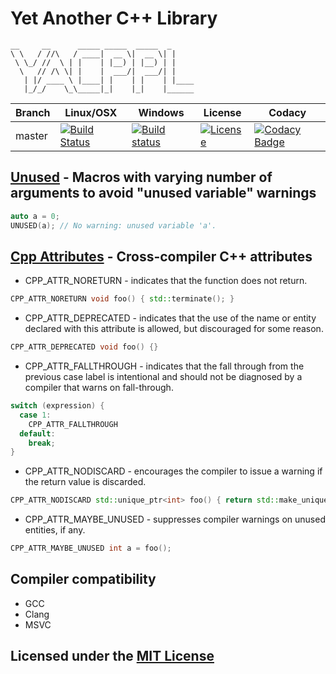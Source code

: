 # Yet Another C++ Library

```text
__     __      _____ _____  _____  _
\ \   / //\   / ____|  __ \|  __ \| |
 \ \_/ //  \ | |    | |__) | |__) | |
  \   // /\ \| |    |  ___/|  ___/| |
   | |/ ____ \ |____| |    | |    | |____
   |_/_/    \_\_____|_|    |_|    |______
```

Branch | Linux/OSX | Windows | License | Codacy
-------|-----------|---------|---------|-------
master |[![Build Status](https://travis-ci.org/Neargye/yacppl.svg?branch=master)](https://travis-ci.org/Neargye/yacppl)|[![Build status](https://ci.appveyor.com/api/projects/status/7dmf3ri22cxfoaxm/branch/master?svg=true)](https://ci.appveyor.com/project/Neargye/yacppl/branch/master)|[![License](https://img.shields.io/github/license/Neargye/yacppl.svg)](LICENSE)|[![Codacy Badge](https://api.codacy.com/project/badge/Grade/70dfd3b3bb14434a8abffd1bb9fb593c)](https://www.codacy.com/app/Neargye/yacppl?utm_source=github.com&amp;utm_medium=referral&amp;utm_content=Neargye/yacppl&amp;utm_campaign=Badge_Grade)

## [Unused](include/unused.hpp) - Macros with varying number of arguments to avoid "unused variable" warnings

```cpp
auto a = 0;
UNUSED(a); // No warning: unused variable 'a'.
```

## [Cpp Attributes](include/cpp_attributes.hpp) - Cross-compiler C++ attributes

* CPP_ATTR_NORETURN - indicates that the function does not return.

```cpp
CPP_ATTR_NORETURN void foo() { std::terminate(); }
```

* CPP_ATTR_DEPRECATED - indicates that the use of the name or entity declared with this attribute is allowed, but discouraged for some reason.

```cpp
CPP_ATTR_DEPRECATED void foo() {}
```

* CPP_ATTR_FALLTHROUGH - indicates that the fall through from the previous case label is intentional and should not be diagnosed by a compiler that warns on fall-through.

```cpp
switch (expression) {
  case 1:
    CPP_ATTR_FALLTHROUGH
  default:
    break;
}
```

* CPP_ATTR_NODISCARD - encourages the compiler to issue a warning if the return value is discarded.

```cpp
CPP_ATTR_NODISCARD std::unique_ptr<int> foo() { return std::make_unique<int>(42); }
```

* CPP_ATTR_MAYBE_UNUSED - suppresses compiler warnings on unused entities, if any.

```cpp
CPP_ATTR_MAYBE_UNUSED int a = foo();
```

## Compiler compatibility

* GCC
* Clang
* MSVC

## Licensed under the [MIT License](LICENSE)
